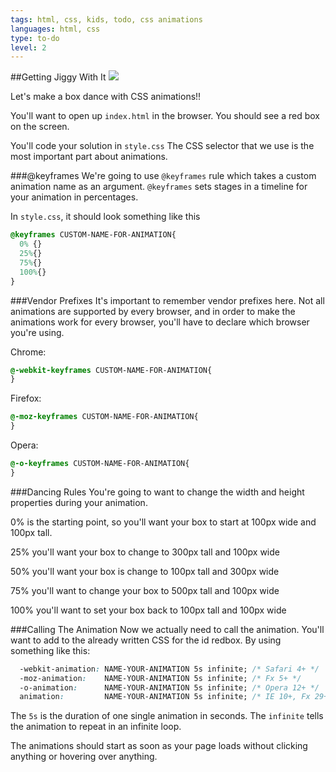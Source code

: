 ```yaml
---
tags: html, css, kids, todo, css animations
languages: html, css
type: to-do
level: 2
---
```


##Getting Jiggy With It
<img src="http://33.media.tumblr.com/467b1c2872fe0710dec2f092672bcd1a/tumblr_mscgqjiMVN1sat0smo1_400.gif">

Let's make a box dance with CSS animations!!

You'll want to open up `index.html` in the browser. You should see a red box on the screen.

You'll code your solution in `style.css` The CSS selector that we use is the most important part about animations. 

###@keyframes
We're going to use `@keyframes` rule which takes a custom animation name as an argument. `@keyframes` sets stages in a timeline for your animation in percentages.

In `style.css`, it should look something like this

```CSS
@keyframes CUSTOM-NAME-FOR-ANIMATION{
  0% {}
  25%{}
  75%{}
  100%{}
}

```
###Vendor Prefixes
It's important to remember vendor prefixes here. Not all animations are supported by every browser, and in order to make the animations work for every browser, you'll have to declare which browser you're using.

Chrome:
```CSS
@-webkit-keyframes CUSTOM-NAME-FOR-ANIMATION{
}
```

Firefox:
```CSS
@-moz-keyframes CUSTOM-NAME-FOR-ANIMATION{
}
```

Opera:
```CSS
@-o-keyframes CUSTOM-NAME-FOR-ANIMATION{
}
```

###Dancing Rules
You're going to want to change the width and height properties during your animation.

0% is the starting point, so you'll want your box to start at 100px wide and 100px tall.

25% you'll want your box to change to 300px tall and 100px wide

50% you'll want your box is change to 100px tall and 300px wide

75% you'll want to change your box to 500px tall and 100px wide

100% you'll want to set your box back to 100px tall and 100px wide

###Calling The Animation
Now we actually need to call the animation. You'll want to add to the already written CSS for the id redbox. By using something like this:
```CSS
  -webkit-animation: NAME-YOUR-ANIMATION 5s infinite; /* Safari 4+ */
  -moz-animation:    NAME-YOUR-ANIMATION 5s infinite; /* Fx 5+ */
  -o-animation:      NAME-YOUR-ANIMATION 5s infinite; /* Opera 12+ */
  animation:         NAME-YOUR-ANIMATION 5s infinite; /* IE 10+, Fx 29+ */
```
The `5s` is the duration of one single animation in seconds. The `infinite` tells the animation to repeat in an infinite loop.

The animations should start as soon as your page loads without clicking anything or hovering over anything.

